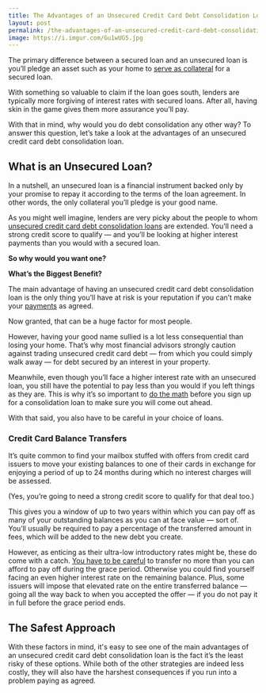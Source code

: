 ```yaml
---
title: The Advantages of an Unsecured Credit Card Debt Consolidation Loan
layout: post
permalink: /the-advantages-of-an-unsecured-credit-card-debt-consolidation-loan
image: https://i.imgur.com/Gu1wUG5.jpg
---
```


The primary difference between a secured loan and an unsecured loan is you’ll pledge an asset such as your home to [serve as collateral](https://www.thebalance.com/collateral-loans-315195) for a secured loan.

With something so valuable to claim if the loan goes south, lenders are typically more forgiving of interest rates with secured loans. After all, having skin in the game gives them more assurance you’ll pay.

With that in mind, why would you do debt consolidation any other way? To answer this question, let’s take a look at the advantages of an unsecured credit card debt consolidation loan.

## What is an Unsecured Loan?

In a nutshell, an unsecured loan is a financial instrument backed only by your promise to repay it according to the terms of the loan agreement. In other words, the only collateral you’ll pledge is your good name. 

As you might well imagine, lenders are very picky about the people to whom [unsecured credit card debt consolidation loans](https://www.bills.com/debtconsolidation/creditcardconsolidation) are extended. You’ll need a strong credit score to qualify — and you’ll be looking at higher interest payments than you would with a secured loan.

**So why would you want one?**

**What’s the Biggest Benefit?**

The main advantage of having an unsecured credit card debt consolidation loan is the only thing you’ll have at risk is your reputation if you can’t make your [payments](https://new.blicio.us/gocardless-which-processes-direct-debit-payments-for-businesses-raises-95m/) as agreed.

Now granted, that can be a huge factor for most people.

However, having your good name sullied is a lot less consequential than losing your home. That’s why most financial advisors strongly caution against trading unsecured credit card debt — from which you could simply walk away — for debt secured by an interest in your property. 

Meanwhile, even though you’ll face a higher interest rate with an unsecured loan, you still have the potential to pay less than you would if you left things as they are. This is why it’s so important to [do the math](https://www.aarp.org/money/credit-loans-debt/debt_consolidation_calculator.html) before you sign up for a consolidation loan to make sure you will come out ahead.

With that said, you also have to be careful in your choice of loans.

### Credit Card Balance Transfers

It’s quite common to find your mailbox stuffed with offers from credit card issuers to move your existing balances to one of their cards in exchange for enjoying a period of up to 24 months during which no interest charges will be assessed.

(Yes, you’re going to need a strong credit score to qualify for that deal too.)

This gives you a window of up to two years within which you can pay off as many of your outstanding balances as you can at face value — sort of. You’ll usually be required to pay a percentage of the transferred amount in fees, which will be added to the new debt you create.

However, as enticing as their ultra-low introductory rates might be, these do come with a catch. [You have to be careful](https://www.wisebread.com/6-hidden-dangers-of-credit-card-balance-transfers) to transfer no more than you can afford to pay off during the grace period. Otherwise you could find yourself facing an even higher interest rate on the remaining balance. Plus, some issuers will impose that elevated rate on the entire transferred balance — going all the way back to when you accepted the offer — if you do not pay it in full before the grace period ends.

## The Safest Approach

With these factors in mind, it's easy to see one of the main advantages of an unsecured credit card debt consolidation loan is the fact it’s the least risky of these options. While both of the other strategies are indeed less costly, they will also have the harshest consequences if you run into a problem paying as agreed. 
